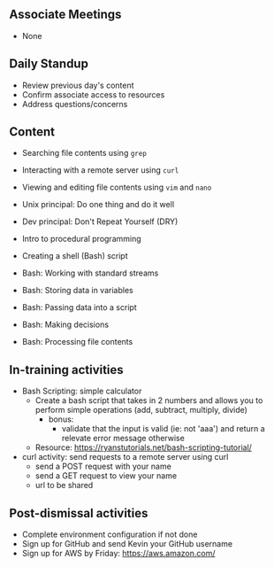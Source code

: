 ## Associate Meetings
  - None

## Daily Standup
  - Review previous day's content
  - Confirm associate access to resources
  - Address questions/concerns

## Content
  - Searching file contents using `grep`
  - Interacting with a remote server using `curl`
  - Viewing and editing file contents using `vim` and `nano`

  - Unix principal: Do one thing and do it well
  - Dev principal: Don't Repeat Yourself (DRY)
  - Intro to procedural programming
  - Creating a shell (Bash) script
  - Bash: Working with standard streams
  - Bash: Storing data in variables
  - Bash: Passing data into a script
  - Bash: Making decisions
  - Bash: Processing file contents

## In-training activities
  - Bash Scripting: simple calculator
  	- Create a bash script that takes in 2 numbers and allows you to perform simple operations (add, subtract, multiply, divide)
		- bonus:
			- validate that the input is valid (ie: not 'aaa') and return a relevate error message otherwise 
	- Resource: https://ryanstutorials.net/bash-scripting-tutorial/
  - curl activity: send requests to a remote server using curl
	- send a POST request with your name
	- send a GET request to view your name
	- url to be shared 

## Post-dismissal activities
  - Complete environment configuration if not done
  - Sign up for GitHub and send Kevin your GitHub username
  - Sign up for AWS by Friday: https://aws.amazon.com/

